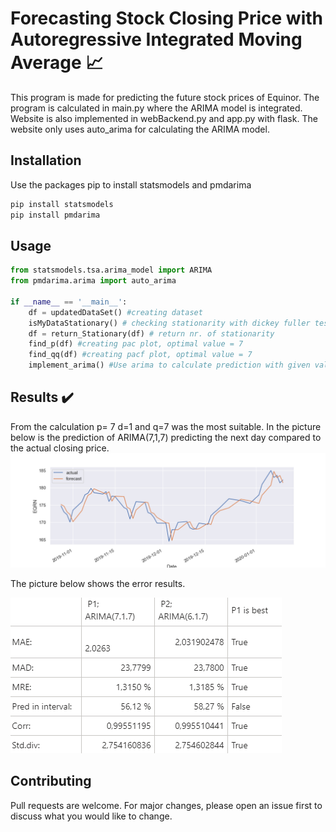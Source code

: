# Forecasting Stock Closing Price with Autoregressive Integrated Moving Average :chart_with_upwards_trend:

This program is made for predicting the future stock prices of Equinor.
 The program is calculated in main.py where the ARIMA model is integrated. 
 Website is also implemented in webBackend.py and app.py with flask. 
 The website only uses auto_arima for calculating the ARIMA model.

## Installation

Use the packages pip to install statsmodels and pmdarima

```bash
pip install statsmodels
pip install pmdarima
```

## Usage

```python
from statsmodels.tsa.arima_model import ARIMA
from pmdarima.arima import auto_arima

if __name__ == '__main__':
    df = updatedDataSet() #creating dataset
    isMyDataStationary() # checking stationarity with dickey fuller test
    df = return_Stationary(df) # return nr. of stationarity
    find_p(df) #creating pac plot, optimal value = 7
    find_qq(df) #creating pacf plot, optimal value = 7
    implement_arima() #Use arima to calculate prediction with given values
```

## Results :heavy_check_mark:
From the calculation p= 7 d=1 and q=7 was the most suitable.
In the picture below is the prediction of ARIMA(7,1,7) predicting the next day compared to the 
actual closing price. 
![alt text](https://github.com/Fridthoy/ARIMA/blob/master/images/smallfcplot.png)

The picture below shows the error results. 

![alt text](https://github.com/Fridthoy/ARIMA/blob/master/images/resulat.PNG)

## Contributing
Pull requests are welcome. For major changes, please open an issue first to discuss what you would like to change.


